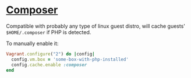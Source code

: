 # [Composer](http://getcomposer.org/)

Compatible with probably any type of linux guest distro, will cache guests'
`$HOME/.composer` if PHP is detected.

To manually enable it:

```ruby
Vagrant.configure("2") do |config|
  config.vm.box = 'some-box-with-php-installed'
  config.cache.enable :composer
end
```
